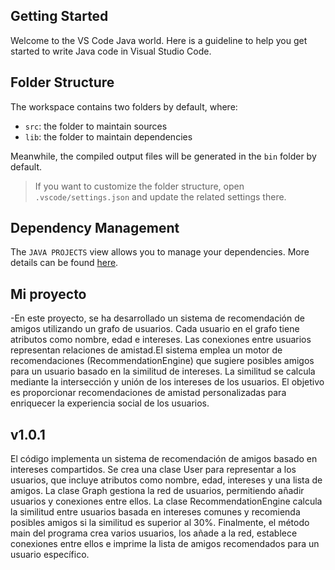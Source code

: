 ## Getting Started

Welcome to the VS Code Java world. Here is a guideline to help you get started to write Java code in Visual Studio Code.

## Folder Structure

The workspace contains two folders by default, where:

- `src`: the folder to maintain sources
- `lib`: the folder to maintain dependencies

Meanwhile, the compiled output files will be generated in the `bin` folder by default.

> If you want to customize the folder structure, open `.vscode/settings.json` and update the related settings there.

## Dependency Management

The `JAVA PROJECTS` view allows you to manage your dependencies. More details can be found [here](https://github.com/microsoft/vscode-java-dependency#manage-dependencies).

## Mi proyecto
-En este proyecto, se ha desarrollado un sistema de recomendación de amigos utilizando un grafo de usuarios. Cada usuario en el grafo tiene atributos como nombre, edad e intereses. Las conexiones entre usuarios representan relaciones de amistad.El sistema emplea un motor de recomendaciones (RecommendationEngine) que sugiere posibles amigos para un usuario basado en la similitud de intereses. La similitud se calcula mediante la intersección y unión de los intereses de los usuarios. El objetivo es proporcionar recomendaciones de amistad personalizadas para enriquecer la experiencia social de los usuarios.

## v1.0.1
El código implementa un sistema de recomendación de amigos basado en intereses compartidos. Se crea una clase User para representar a los usuarios, que incluye atributos como nombre, edad, intereses y una lista de amigos. La clase Graph gestiona la red de usuarios, permitiendo añadir usuarios y conexiones entre ellos. La clase RecommendationEngine calcula la similitud entre usuarios basada en intereses comunes y recomienda posibles amigos si la similitud es superior al 30%. Finalmente, el método main del programa crea varios usuarios, los añade a la red, establece conexiones entre ellos e imprime la lista de amigos recomendados para un usuario específico.

